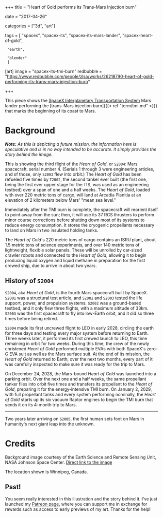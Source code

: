 +++
title = "Heart of Gold performs its Trans-Mars Injection burn"

date = "2017-04-26"

categories = ["3d", "art"]

tags = [
     "spacex",
     "spacex-its",
     "spacex-its-mars-lander",
     "spacex-heart-of-gold",
     
     "earth",
     
     "blender"
     ]

[art]
image = "spacex-its-tmi-burn"
redbubble = "https://www.redbubble.com/people/zlsa/works/26218790-heart-of-gold-performing-its-trans-mars-injection-burn"

+++

This piece shows the
[SpaceX Interplanetary Transportation System](/tags/spacex-its) Mars
lander performing the [trans-Mars injection burn]({{< ref
"term/tmi.md" >}}) that marks the beginning of its coast to Mars.

<!--more-->

# Background

*__Note:__ As this is depicting a future mission, the information here
is speculative and is in no way intended to be accurate. It simply
provides the story behind the image.*

This is showing the third flight of the _Heart of Gold_, or `S2004`:
Mars spacecraft, serial number 4. (Serials 1 through 3 were
engineering articles, and of those, only `S2003` flew into orbit.) The
_Heart of Gold_ has been refueled five times by `T2002`, the second
tanker ever built (the first one, being the first ever upper stage for
the ITS, was used as an engineering testbed) over a span of one and a
half weeks. The _Heart of Gold_, loaded with over 220 metric tons of
cargo, will land at Arcadia Planitia at an elevation of 2 kilometers
below Mars' "mean sea level."

Immediately after the TMI burn is complete, the spacecraft will
reorient itself to point away from the sun; then, it will use its 37
RCS thrusters to perform minor course corrections before shutting down
most of its systems to reduce energy consumption. It stores the
cryogenic propellants necessary to land on Mars in two insulated
holding tanks.

The _Heart of Gold_'s 220 metric tons of cargo contains an ISRU plant,
about 1.5 metric tons of science experiments, and over 140 metric tons
of lightweight, flexible solar panels. These will be unrolled by
car-sized crawler robots and connected to the _Heart of Gold_,
allowing it to begin producing liquid oxygen and liquid methane in
preparation for the first crewed ship, due to arrive in about two
years.

## History of `S2004`

`S2004`, aka _Heart of Gold_, is the fourth Mars spacecraft built by
SpaceX. `S2001` was a structural test article, and `S2002` and `S2003`
tested the life support, power, and propulsion systems. `S2002` was a
ground-based testbed, and it only flew three flights, with a maximum
altitude of 33km. `S2003` was the first spacecraft to fly into
low-Earth orbit, and it did so three times before being retired.

`S2004` made its first uncrewed flight to LEO in early 2028, circling
the earth for three days and testing every major system before
returning to Earth. Three weeks later, it performed its first crewed
launch to LEO, this time remaining in orbit for two weeks. During this
time, the crew of the newly christened _Heart of Gold_ performed
multiple EVAs with both SpaceX's zero-G EVA suit as well as the Mars
surface suit. At the end of its mission, the _Heart of Gold_ returned
to Earth; over the next two months, every part of it was carefully
inspected to make sure it was ready for the trip to Mars.

On December 24, 2028, the Mars-bound _Heart of Gold_ was launched into
a parking orbit. Over the next one and a half weeks, the same
propellant tanker flies into orbit five times and transfers its
propellant to the _Heart of Gold_, preparing it for the
energy-intensive TMI burn. On January 2, 2029, with full propellant
tanks and every system performing nominally, the _Heart of Gold_
starts up its six vacuum Raptor engines to begin the TMI burn that
sends it on its 4-month trip to Mars.

---

Two years later arriving on `S2005`, the first human sets foot on Mars
in humanity's next giant leap into the unknown.

# Credits

Background image courtesy of the Earth Science and Remote Sensing
Unit, NASA Johnson Space
Center. [Direct link to the image](https://eol.jsc.nasa.gov/SearchPhotos/photo.pl?mission=ISS049&roll=E&frame=1249)

The location shown is Winnipeg, Canada.

## Psst!

You seem really interested in this illustration and the story behind
it. I've just launched my
[Patreon page](https://www.patreon.com/zlsa), where you can support me
in exchange for rewards such as access to early previews of my art. Thanks for the help!
